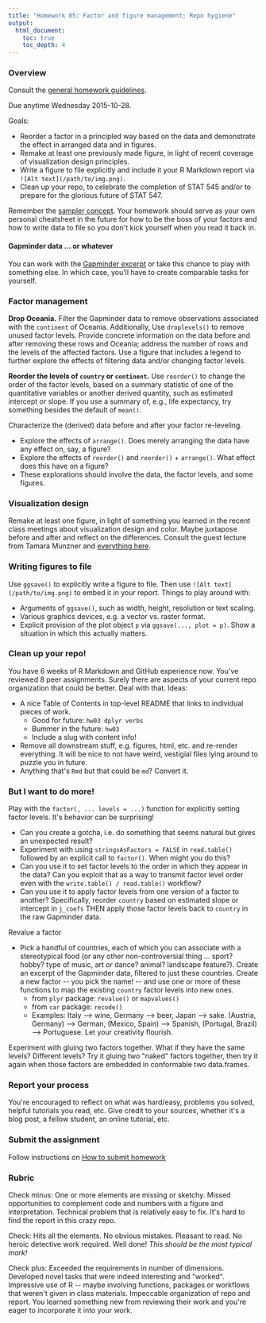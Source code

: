 ```yaml
---
title: "Homework 05: Factor and figure management; Repo hygiene"
output:
  html_document:
    toc: true
    toc_depth: 4
---
```


### Overview

Consult the [general homework guidelines](hw00_homework-guidelines.html).

Due anytime Wednesday 2015-10-28.

Goals:

  * Reorder a factor in a principled way based on the data and demonstrate the effect in arranged data and in figures.
  * Remake at least one previously made figure, in light of recent coverage of visualization design principles.
  * Write a figure to file explicitly and include it your R Markdown report via `![Alt text](/path/to/img.png)`.
  * Clean up your repo, to celebrate the completion of STAT 545 and/or to prepare for the glorious future of STAT 547.

Remember the [sampler concept](http://en.wikipedia.org/wiki/Sampler_(needlework)). Your homework should serve as your own personal cheatsheet in the future for how to be the boss of your factors and how to write data to file so you don't kick yourself when you read it back in.

#### Gapminder data ... or whatever

You can work with the [Gapminder excerpt](http://tiny.cc/gapminder) or take this chance to play with something else. In which case, you'll have to create comparable tasks for yourself.

### Factor management

**Drop Oceania.** Filter the Gapminder data to remove observations associated with the `continent` of Oceania. Additionally, Use `droplevels()` to remove unused factor levels. Provide concrete information on the data before and after removing these rows and Oceania; address the number of rows and the levels of the affected factors. Use a figure that includes a legend to further explore the effects of filtering data and/or changing factor levels.

**Reorder the levels of `country` or `continent`.** Use `reorder()` to change the order of the factor levels, based on a summary statistic of one of the quantitative variables or another derived quantity, such as estimated intercept or slope. If you use a summary of, e.g., life expectancy, try something besides the default of `mean()`.

Characterize the (derived) data before and after your factor re-leveling.

  * Explore the effects of `arrange()`. Does merely arranging the data have any effect on, say, a figure?
  * Explore the effects of `reorder()` and `reorder()` + `arrange()`. What effect does this have on a figure?
  * These explorations should involve the data, the factor levels, and some figures.

### Visualization design

Remake at least one figure, in light of something you learned in the recent class meetings about visualization design and color. Maybe juxtapose before and after and reflect on the differences. Consult the guest lecture from Tamara Munzner and [everything here](graph00_index.html).

### Writing figures to file

Use `ggsave()` to explicitly write a figure to file. Then use `![Alt text](/path/to/img.png)` to embed it in your report. Things to play around with:

  * Arguments of `ggsave()`, such as width, height, resolution or text scaling.
  * Various graphics devices, e.g. a vector vs. raster format.
  * Explicit provision of the plot object `p` via `ggsave(..., plot = p)`. Show a situation in which this actually matters.
  
### Clean up your repo!

You have 6 weeks of R Markdown and GitHub experience now. You've reviewed 8 peer assignments. Surely there are aspects of your current repo organization that could be better. Deal with that. Ideas:

  * A nice Table of Contents in top-level README that links to individual pieces of work.
    - Good for future: `hw03 dplyr verbs`
    - Bummer in the future: `hw03`
    - Include a slug with content info!
  * Remove all downstream stuff, e.g. figures, html, etc. and re-render everything. It will be nice to not have weird, vestigial files lying around to puzzle you in future.
  * Anything that's `Rmd` but that could be `md`? Convert it.

### But I want to do more!

Play with the `factor(, ... levels = ...)` function for explicitly setting factor levels. It's behavior can be surprising!

  - Can you create a gotcha, i.e. do something that seems natural but gives an unexpected result?
  - Experiment with using `stringsAsFactors = FALSE` in `read.table()` followed by an explicit call to `factor()`. When might you do this?
  - Can you use it to set factor levels to the order in which they appear in the data? Can you exploit that as a way to transmit factor level order even with the `write.table() / read.table()` workflow?
  - Can you use it to apply factor levels from one version of a factor to another? Specifically, reorder `country` based on estimated slope or intercept in `j_coefs` THEN apply those factor levels back to `country` in the raw Gapminder data.
  
Revalue a factor

  * Pick a handful of countries, each of which you can associate with a stereotypical food (or any other non-controversial thing ... sport? hobby? type of music, art or dance? animal? landscape feature?). Create an excerpt of the Gapminder data, filtered to just these countries. Create a new factor -- you pick the name! -- and use one or more of these functions to map the existing `country` factor levels into new ones.
    - from `plyr` package: `revalue()` or `mapvalues()`
    - from `car` package: `recode()` 
    * Examples: Italy --> wine, Germany --> beer, Japan --> sake. (Austria, Germany) --> German, (Mexico, Spain) --> Spanish, (Portugal, Brazil) --> Portuguese. Let your creativity flourish.
    
Experiment with gluing two factors together. What if they have the same levels? Different levels? Try it gluing two "naked" factors together, then try it again when those factors are embedded in conformable two data.frames.

### Report your process

You're encouraged to reflect on what was hard/easy, problems you solved, helpful tutorials you read, etc. Give credit to your sources, whether it's a blog post, a fellow student, an online tutorial, etc.

### Submit the assignment

Follow instructions on [How to submit homework](hw00_homework-guidelines.html#how-to-submit-homework)

### Rubric

Check minus: One or more elements are missing or sketchy. Missed opportunities to complement code and numbers with a figure and interpretation. Technical problem that is relatively easy to fix. It's hard to find the report in this crazy repo.

Check: Hits all the elements. No obvious mistakes. Pleasant to read. No heroic detective work required. Well done! *This should be the most typical mark!*

Check plus: Exceeded the requirements in number of dimensions. Developed novel tasks that were indeed interesting and "worked". Impressive use of R -- maybe involving functions, packages or workflows that weren't given in class materials. Impeccable organization of repo and report. You learned something new from reviewing their work and you're eager to incorporate it into your work.
